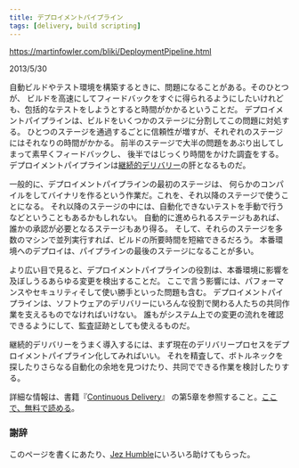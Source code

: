 ```yaml
---
title: デプロイメントパイプライン
tags: [delivery, build scripting]
---
```


https://martinfowler.com/bliki/DeploymentPipeline.html

2013/5/30

自動ビルドやテスト環境を構築するときに、問題になることがある。そのひとつが、
ビルドを高速にしてフィードバックをすぐに得られるようにしたいけれども、包括的なテストをしようとすると時間がかかるということだ。
デプロイメントパイプラインは、ビルドをいくつかのステージに分割してこの問題に対処する。
ひとつのステージを通過するごとに信頼性が増すが、それぞれのステージにはそれなりの時間がかかる。
前半のステージで大半の問題をあぶり出してしまって素早くフィードバックし、
後半ではじっくり時間をかけた調査をする。
デプロイメントパイプラインは[継続的デリバリー](/ContinuousDelivery)の肝となるものだ。

一般的に、デプロイメントパイプラインの最初のステージは、
何らかのコンパイルをしてバイナリを作るという作業だ。これを、それ以降のステージで使うことになる。
それ以降のステージの中には、自動化できないテストを手動で行うなどということもあるかもしれない。
自動的に進められるステージもあれば、誰かの承認が必要となるステージもあり得る。
そして、それらのステージを多数のマシンで並列実行すれば、ビルドの所要時間を短縮できるだろう。
本番環境へのデプロイは、パイプラインの最後のステージになることが多い。

より広い目で見ると、デプロイメントパイプラインの役割は、本番環境に影響を及ぼしうるあらゆる変更を検出することだ。
ここで言う影響には、パフォーマンスやセキュリティそして使い勝手といった問題も含む。
デプロイメントパイプラインは、ソフトウェアのデリバリーにいろんな役割で関わる人たちの共同作業を支えるものでなければいけない。
誰もがシステム上での変更の流れを確認できるようにして、監査証跡としても使えるものだ。

継続的デリバリーをうまく導入するには、まず現在のデリバリープロセスをデプロイメントパイプライン化してみればいい。
それを精査して、ボトルネックを探したりさらなる自動化の余地を見つけたり、共同でできる作業を検討したりする。

詳細な情報は、書籍『[Continuous Delivery](https://martinfowler.com/books/continuousDelivery.html)』
の第5章を参照すること。[ここで、無料で読める](http://www.informit.com/articles/article.aspx?p=1621865)。

### 謝辞

このページを書くにあたり、[Jez Humble](http://continuousdelivery.com/)にいろいろ助けてもらった。
